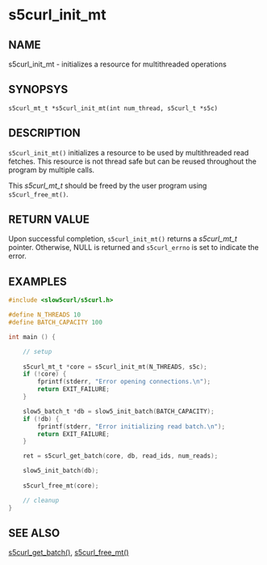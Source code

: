 # s5curl_init_mt

## NAME
s5curl_init_mt - initializes a resource for multithreaded operations

## SYNOPSYS
`s5curl_mt_t *s5curl_init_mt(int num_thread, s5curl_t *s5c)`

## DESCRIPTION
`s5curl_init_mt()` initializes a resource to be used by multithreaded read fetches. This resource is not thread safe but can be reused throughout the program by multiple calls.

This *s5curl_mt_t* should be freed by the user program using `s5curl_free_mt()`.

## RETURN VALUE
Upon successful completion, `s5curl_init_mt()` returns a *s5curl_mt_t* pointer. Otherwise, NULL is returned and `s5curl_errno` is set to indicate the error.

## EXAMPLES
```c
#include <slow5curl/s5curl.h>

#define N_THREADS 10
#define BATCH_CAPACITY 100

int main () {

    // setup
    
    s5curl_mt_t *core = s5curl_init_mt(N_THREADS, s5c);
    if (!core) {
        fprintf(stderr, "Error opening connections.\n");
        return EXIT_FAILURE;
    }

    slow5_batch_t *db = slow5_init_batch(BATCH_CAPACITY);
    if (!db) {
        fprintf(stderr, "Error initializing read batch.\n");
        return EXIT_FAILURE;
    }

    ret = s5curl_get_batch(core, db, read_ids, num_reads);

    slow5_init_batch(db);
    
    s5curl_free_mt(core);

    // cleanup
}
```

## SEE ALSO
[s5curl_get_batch()](s5curl_get_batch.md), [s5curl_free_mt()](s5curl_free_mt.md)